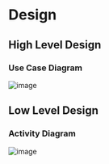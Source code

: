 # Design

## High Level Design
### Use Case Diagram
![image](https://user-images.githubusercontent.com/86519831/125407812-de2e9280-e3d7-11eb-9d98-215aa54678d4.png)

## Low Level Design
### Activity Diagram
![image](https://user-images.githubusercontent.com/86519831/125407928-fe5e5180-e3d7-11eb-9e35-a3d24a1e3c22.png)


